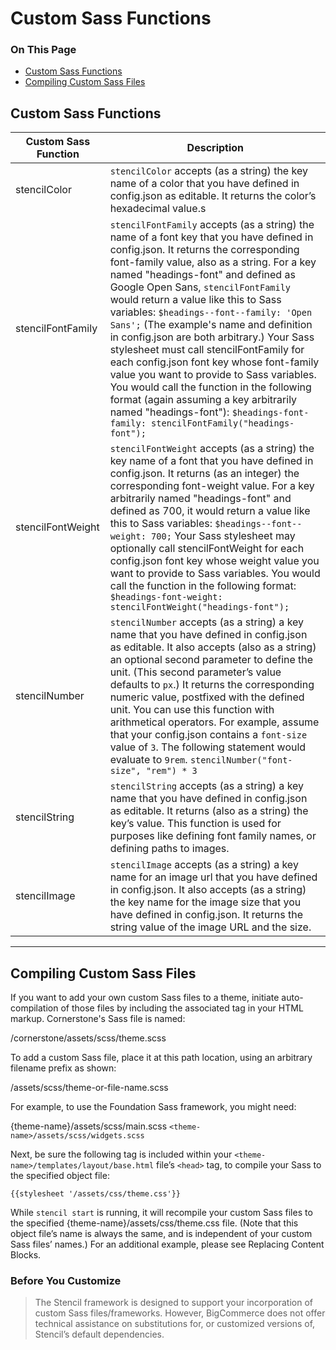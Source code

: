 <h1>Custom Sass Functions</h1>
<div class="otp" id="no-index">
	<h3> On This Page </h3>
	<ul>
    <li><a href="#custom_custom-sass-functions">Custom Sass Functions</a></li>
    <li><a href="#custom_compiling">Compiling Custom Sass Files</a></li>
	</ul>
</div>

<a href='#custom_custom-sass-functions' aria-hidden='true' class='block-anchor'  id='custom_custom-sass-functions'><i aria-hidden='true' class='linkify icon'></i></a>

## Custom Sass Functions

| Custom Sass Function  | Description  |
|---|---|
| stencilColor  | `stencilColor` accepts (as a string) the key name of a color that you have defined in <span class="fn">config.json</span> as editable. It returns the color’s hexadecimal value.s|
| stencilFontFamily  | `stencilFontFamily` accepts (as a string) the name of a font key that you have defined in config.json. It returns the corresponding font-family value, also as a string. For a key named "headings-font" and defined as Google Open Sans, `stencilFontFamily` would return a value like this to Sass variables: `$headings-‐font-‐family: 'Open Sans';` (The example's name and definition in config.json are both arbitrary.) Your Sass stylesheet must call stencilFontFamily for each <span class="fn">config.json</span> font key whose font-family value you want to provide to Sass variables. You would call the function in the following format (again assuming a key arbitrarily named "headings-font"): `$headings-font-family: stencilFontFamily("headings-font");`  |
| stencilFontWeight  | `stencilFontWeight` accepts (as a string) the key name of a font that you have defined in config.json. It returns (as an integer) the corresponding font-weight value. For a key arbitrarily named "headings-font" and defined as 700, it would return a value like this to Sass variables: `$headings-‐font-‐weight: 700;` Your Sass stylesheet may optionally call stencilFontWeight for each <span class="fn">config.json</span> font key whose weight value you want to provide to Sass variables. You would call the function in the following format: `$headings-font-weight: stencilFontWeight("headings-font");`  |
| stencilNumber  | `stencilNumber` accepts (as a string) a key name that you have defined in config.json as editable. It also accepts (also as a string) an optional second parameter to define the unit. (This second parameter’s value defaults to `px`.) It returns the corresponding numeric value, postfixed with the defined unit. You can use this function with arithmetical operators. For example, assume that your config.json contains a `font-size` value of `3`. The following statement would evaluate to `9rem`. `stencilNumber("font-size", "rem") * 3`  |
| stencilString  | `stencilString` accepts (as a string) a key name that you have defined in <span class="fn">config.json</span> as editable. It returns (also as a string) the key’s value. This function is used for purposes like defining font family names, or defining paths to images.  |
| stencilImage  | `stencilImage` accepts (as a string) a key name for an image url that you have defined in <span class="fn">config.json</span>. It also accepts (as a string) the key name for the image size that you have defined in <span class="fn">config.json</span>. It returns the string value of the image URL and the size.  |

---

<a href='#custom_compiling' aria-hidden='true' class='block-anchor'  id='custom_compiling'><i aria-hidden='true' class='linkify icon'></i></a>

## Compiling Custom Sass Files

If you want to add your own custom Sass files to a theme, initiate auto-compilation of those files by including the associated tag in your HTML markup. Cornerstone's Sass file is named:

<span class="fp">/cornerstone/assets/scss/theme.scss</span>

To add a custom Sass file, place it at this path location, using an arbitrary filename prefix as shown:

<span class="fp">/assets/scss/theme-or-file-name.scss</span>

For example, to use the Foundation Sass framework, you might need:

<span class="fp">{theme-name}/assets/scss/main.scss</span>
`<theme-name>/assets/scss/widgets.scss`

Next, be sure the following tag is included within your `<theme-name>/templates/layout/base.html` file’s `<head>` tag, to compile your Sass to the specified object file:

`{{stylesheet '/assets/css/theme.css'}}`

While `stencil start` is running, it will recompile your custom Sass files to the specified <span class="fp">{theme-name}/assets/css/theme.css</span> file. (Note that this object file’s name is always the same, and is independent of your custom Sass files’ names.) For an additional example, please see Replacing Content Blocks.


<div class="HubBlock--callout">
<div class="CalloutBlock--warning">
<div class="HubBlock-content">

<!-- theme: warning -->

### Before You Customize
> The Stencil framework is designed to support your incorporation of custom Sass files/frameworks. However, BigCommerce does not offer technical assistance on substitutions for, or customized versions of, Stencil’s default dependencies.

</div>
</div>
</div>
